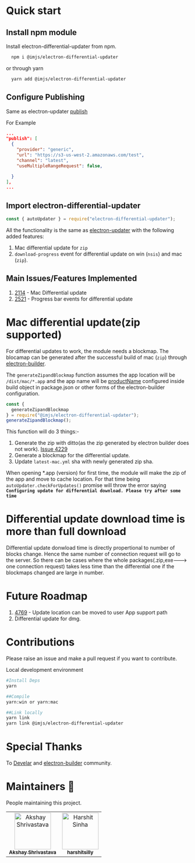# Quick start

## Install npm module

Install electron-differential-updater from npm.

```sh
  npm i @imjs/electron-differential-updater
```

or through yarn

```sh
  yarn add @imjs/electron-differential-updater
```

## Configure Publishing

Same as electron-updater [publish](https://www.electron.build/configuration/publish)

<!--2. `useAppSupportCache` : enable updater cache location inside user app support directory instead of `~Library/Application Support/Caches/Electron-updater` for mac and same for win.
"useAppSupportCache": true
-->

For Example

```json
...
"publish": [
  {
    "provider": "generic",
    "url": "https://s3-us-west-2.amazonaws.com/test",
    "channel": "latest",
    "useMultipleRangeRequest": false,

  }
],
...
```

## Import electron-differential-updater

```js
const { autoUpdater } = require("electron-differential-updater");
```

All the functionality is the same as [electron-updater](https://github.com/electron-userland/electron-builder/tree/master/packages/electron-updater) with the following added features:

1. Mac differential update for `zip`
2. `download-progress` event for differential update on win (`nsis`) and mac (`zip`).
   <!--3. `useAppSupportCache` option enables updater cache location to user app support directory.-->

## Main Issues/Features Implemented

1.  [2114](https://github.com/electron-userland/electron-builder/issues/2114) - Mac Differential update
2.  [2521](https://github.com/electron-userland/electron-builder/issues/2521) - Progress bar events for differential update

# Mac differential update(zip supported)

For differential updates to work, the module needs a blockmap. The blocamap can be generated after the successful build of mac (`zip`) through [electron-builder](https://github.com/electron-userland/electron-builder).

The `generateZipandBlockmap` function assumes the app location will be `/dist/mac/*.app` and the app name will be [productName](https://www.electron.build/configuration/configuration) configured inside build object in package.json or other forms of the electron-builder configuration.

```js
const {
  generateZipandBlockmap
} = require("@imjs/electron-differential-updater");
generateZipandBlockmap();
```

This function will do 3 things:-

1. Generate the zip with ditto(as the zip generated by electron builder does not work). [Issue 4229](https://github.com/electron-userland/electron-builder/issues/4299)
2. Generate a blockmap for the differential update.
3. Update `latest-mac.yml` sha with newly generated zip sha.

When opening \*.app (version) for first time, the module will make the zip of the app and move to cache location. For that time being `autoUpdater.checkForUpdates()` promise will throw the error saying **`Configuring update for differential download. Please try after some time`**

<!-- ```sh
ditto -c -k --sequesterRsrc --keepParent  "{appName}.app" "{appName}-{appVersion}-mac.zip"
``` -->

# Differential update download time is more than full download

Differential update donwload time is directly propertional to number of blocks change. Hence the same number of connection request will go to the server. So there can be cases where the whole packages(.zip,exe---> one connection request) takes less time than the differential one if the blockmaps changed are large in number.

# Future Roadmap

1. [4769](https://github.com/electron-userland/electron-builder/issues/4769) - Update location can be moved to user App support path
2. Differential update for dmg.

# Contributions

Please raise an issue and make a pull request if you want to contribute.

Local development environment

```sh
#Install Deps
yarn

##Compile
yarn:win or yarn:mac

##Link locally
yarn link
yarn link @imjs/electron-differential-updater
```

# Special Thanks

To [Develar](https://github.com/develar) and [electron-builder](https://github.com/electron-userland/electron-builder) community.

# Maintainers 🚀

People maintaining this project.

<!-- prettier-ignore -->
<table>
<tr>
 <td align="center"><a href="https://github.com/akshay-shrivastava"><img src="https://avatars0.githubusercontent.com/u/26062438?s=460&v=4" width="100px;" alt="Akshay Shrivastava"/><br /><sub><b>Akshay Shrivastava</b></sub></a></td>
  <td align="center"><a href="https://github.com/harshitsilly"><img src="https://avatars1.githubusercontent.com/u/9112946?s=460&v=4" width="100px;" alt="Harshit Sinha"/><br /><sub><b>harshitsilly</b></sub></a></td>
</tr>
</table>
